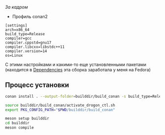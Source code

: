 
*За кадром*
+ Профиль conan2
```
[settings]
arch=x86_64
build_type=Release
compiler=gcc
compiler.cppstd=gnu17
compiler.libcxx=libstdc++11
compiler.version=14
os=Linux
```

С этими настройками и какими-то еще установленными пакетами (находится в [Dependencies](DEPENDENCIES.md) эта сборка заработала у меня на Fedora) 



## Процесс установки
```bash
conan install . --output-folder=builddir/build_conan -s build_type=Release -d direct_deploy --deployer-folder builddir/build_conan/deploy --build=missing

source builddir/build_conan/activate_drogon_ctl.sh  
export PKG_CONFIG_PATH="$PWD/builddir/build_conan"

meson setup builddir
cd builddir
meson compile    
```
